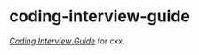 # coding-interview-guide

[*Coding Interview Guide*](https://www.nowcoder.com/ta/programmer-code-interview-guide) for cxx.
